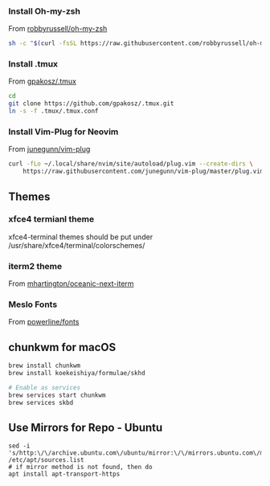 
### Install Oh-my-zsh
From [robbyrussell/oh-my-zsh](https://github.com/robbyrussell/oh-my-zsh)
```bash
sh -c "$(curl -fsSL https://raw.githubusercontent.com/robbyrussell/oh-my-zsh/master/tools/install.sh)"
```

### Install .tmux
From [gpakosz/.tmux](https://github.com/gpakosz/.tmux)
```bash
cd
git clone https://github.com/gpakosz/.tmux.git
ln -s -f .tmux/.tmux.conf
```

### Install Vim-Plug for Neovim
From [junegunn/vim-plug](https://github.com/junegunn/vim-plug)
```bash
curl -fLo ~/.local/share/nvim/site/autoload/plug.vim --create-dirs \
    https://raw.githubusercontent.com/junegunn/vim-plug/master/plug.vim
```


## Themes

### xfce4 termianl theme
xfce4-terminal themes should be put under /usr/share/xfce4/terminal/colorschemes/

### iterm2 theme
From [mhartington/oceanic-next-iterm](https://github.com/mhartington/oceanic-next-iterm)

### Meslo Fonts
From [powerline/fonts](https://github.com/powerline/fonts/blob/master/Meslo%20Dotted/Meslo%20LG%20M%20DZ%20Regular%20for%20Powerline.ttf)

## chunkwm for macOS
```bash
brew install chunkwm
brew install koekeishiya/formulae/skhd

# Enable as services
brew services start chunkwm
brew services skbd
```

## Use Mirrors for Repo - Ubuntu
```
sed -i 's/http:\/\/archive.ubuntu.com\/ubuntu/mirror:\/\/mirrors.ubuntu.com\/mirrors.txt/g' /etc/apt/sources.list
# if mirror method is not found, then do
apt install apt-transport-https
```
